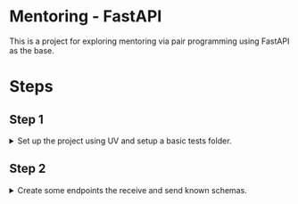 # Mentoring - FastAPI

This is a project for exploring mentoring via pair programming using FastAPI as the base.

# Steps

## Step 1

<details>
    <summary>Set up the project using UV and setup a basic tests folder.</summary>
    <br>
    The following are the commands I used:

```bash
# from the folder you house your repos in
uv init --lib ./mentoring-fastapi

# add the fastapi dependency
uv add "fastapi[standard]"
```

`main.py` should look like the following at this point:

```python
from fastapi import FastAPI
import pydantic

app = FastAPI()


class EchoResponse(pydantic.BaseModel):
    greeting: str


@app.get("/echo/{name}")
async def echo(name: str) -> EchoResponse:
    return EchoResponse(greeting=f"Hello {name}!")
```

```bash
# add pytest as a dev dependency
uv add --dev pytest
```

Add the following to `src/tests/api/conftest.py` (don't forget to create the `__init__.py` files!)

```python
import pytest
from fastapi import testclient

from mentoring_fastapi import main


@pytest.fixture(name="client")
def _get_client() -> testclient.TestClient:  # pyright: ignore [reportUnusedFunction]
    client = testclient.TestClient(main.app)
    return client
```

Add the following to `src/tests/api/test_main.py`

```python
import pytest
from fastapi import testclient


class TestEchoGet:
    @pytest.mark.parametrize("name", ["test", "test2", "john"])
    def test_echo_get(self, name: str, client: testclient.TestClient) -> None:
        response = client.get(f"/echo/{name}")

        assert response.status_code == 200
        assert response.json() == {"greeting": f"Hello {name}!"}
```

</details>

## Step 2

<details>
    <summary>Create some endpoints the receive and send known schemas.</summary>
    <br>
    The following are the commands I used:

Create a new file called `schemas.py` in the `mentoring_fastapi` folder and move the `EchoResponse` schema there.

This file should look like the following:

```python
import pydantic


class EchoResponse(pydantic.BaseModel):
    greeting: str
```

Update the echo GET endpoint to use the schema from the new file and clean up the `main.py` file so it looks like the following.

```python
from fastapi import FastAPI

from mentoring_fastapi import schemas

app = FastAPI()


@app.get("/echo/{name}")
async def echo(name: str) -> schemas.EchoResponse:
    return schemas.EchoResponse(greeting=f"Hello {name}!")
```

</details>
